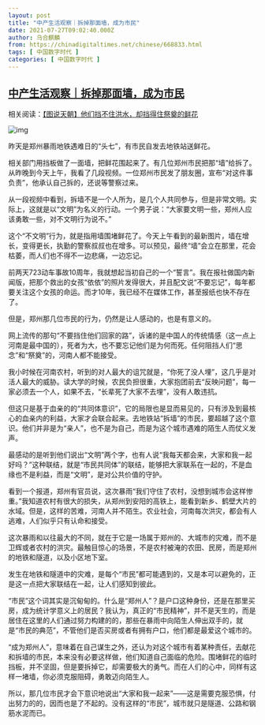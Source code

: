 ```yaml
---
layout: post
title: "中产生活观察｜拆掉那面墙，成为市民"
date: 2021-07-27T09:02:40.000Z
author: 乌合麒麟
from: https://chinadigitaltimes.net/chinese/668833.html
tags: [ 中国数字时代 ]
categories: [ 中国数字时代 ]
---
```

<!--1627376560000-->
[中产生活观察｜拆掉那面墙，成为市民](https://chinadigitaltimes.net/chinese/668833.html)
------

<div>
<p>相关阅读：<a href="https://chinadigitaltimes.net/chinese/668785.html" title="【图说天朝】他们挡不住洪水，却挡得住祭奠的鲜花">【图说天朝】他们挡不住洪水，却挡得住祭奠的鲜花</a></p><p><img src="https://chinadigitaltimes.net/chinese/files/2021/07/IMG_8816.jpg" alt="img" /></p><p>昨天是郑州暴雨地铁遇难日的“头七”，有市民自发去地铁站送鲜花。</p><p>相关部门用挡板做了一面墙，把鲜花围起来了。有几位郑州市民把那“墙”给拆了。从昨晚到今天上午，我看了几段视频。一位郑州市民发了朋友圈，宣布“对这件事负责”，他承认自己拆的，还说等警察过来。</p><p>从一段视频中看到，拆墙不是一个人所为，是几个人共同参与，但是非常文明。实际上，这就是以“文明”为名义的行动。一个男子说：“大家要文明一些，郑州人应该勇敢一些，对不文明行为说不。”</p><p>这个“不文明”行为，就是指用墙围堵鲜花了。今天上午看到的最新图片，墙在增长，变得更长，执勤的警察叔叔也在增多。可以预见，最终“墙”会立在那里，花会枯萎，而人们也不得不一边悲痛，一边忘记。</p><p>前两天723动车事故10周年，我就想起当初自己的一个“誓言”。我在报社做国内新闻版，把那个救出的女孩“依依”的照片发得很大，并且配文说“不要忘记”，每年都要关注这个女孩的命运。而才10年，我已经不在媒体工作，甚至报纸也快不存在了。</p><p>但是，郑州那几位市民的行为，仍然是让人感动的，也是有意义的。</p><p>网上流传的那句“不要挡住他们回家的路”，诉诸的是中国人的传统情感（这一点上河南是最中国的），死者为大，也不要忘记他们是为何而死。任何阻挡人们“思念”和“祭奠”的，河南人都不能接受。</p><p>我小时候在河南农村，听到的对人最大的诅咒就是，“你死了没人埋”，这几乎是对活人最大的威胁。读大学的时候，农民负担很重，大家抱团前去“反映问题”，每一家必须去一个人，如果不去，“长辈死了大家不去埋”，没有人敢违抗。</p><p>但这只是基于血亲的的“共同体意识”，它的局限也是显而易见的，只有涉及到最核心的血亲内的利益，大家才会联合起来。去地铁站“拆墙”的市民，要超越了这个意识。他们并非是为“亲人”，也不是为自己，而是为这个城市遇难的陌生人而仗义发声。</p><p>最感动的是听到他们说出“文明”两个字，也有人说“我每天都会来，大家和我一起好吗？”这种联结，就是“市民共同体”的联结，能够把大家联系在一起的，不是血缘也不是利益，而是“文明”，是对公共价值的守护。</p><p>看到一个报道，郑州有官员说，这次暴雨“我们守住了农村，没想到城市会这样惨重。”我知道农村有很大的损失，从郑州到安阳的高铁上，能看到新乡、鹤壁大片的水域。但是，这样的苦难，河南人并不陌生。农业社会，河南每次洪灾，都会有人逃难，人们似乎只有认命和接受。</p><p>这次暴雨和以往最大的不同，就在于它是一场属于郑州的、大城市的灾难，而不是卫辉或者农村的洪灾。最触目惊心的场景，不是农村被淹的农田、民房，而是郑州的地铁和隧道，以及小区地下室。</p><p>发生在地铁和隧道中的灾难，是每个“市民”都可能遇到的，又是本可以避免的，正是这一点把大家联结在一起，让人们感知到彼此。</p><p>“市民”这个词其实是沉甸甸的。什么是“郑州人”？是户口这种身份，还是在那里买房，成为统计学意义上的居民？我认为，真正的“市民精神”，并不是天生的，而是居住在这里的人们通过努力构建的的，那些在暴雨中向陌生人伸出双手的，就是“市民的典范”，不管他们是否买房或者有拥有户口，他们都是最爱这个城市的。</p><p>“成为郑州人”，意味着在自己谋生之外，还认为对这个城市有着某种责任，去献花和拆墙的市民，本来没有必要这样做，他们知道自己面临的危险。围堵鲜花的临时挡板，并不坚固，但是要拆掉它，却需要极大的勇气。而在人们的心中，同样有这样一堵墙，你必须克服阻碍，勇敢迈向陌生人。</p><p>所以，那几位市民才会下意识地说出“大家和我一起来”——这是需要克服恐惧，付出努力的的，因而也是了不起的。没有这样的“市民”，城市就只是隧道、公路和钢筋水泥而已。</p>
</div>
